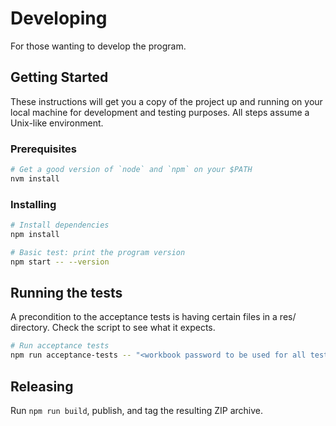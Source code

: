 # Developing

For those wanting to develop the program.

## Getting Started

These instructions will get you a copy of the project up and running on your local machine for development and testing purposes. All steps assume a Unix-like environment.

### Prerequisites

```sh
# Get a good version of `node` and `npm` on your $PATH
nvm install
```

### Installing

```sh
# Install dependencies
npm install

# Basic test: print the program version
npm start -- --version
```

## Running the tests

A precondition to the acceptance tests is having certain files in a res/ directory. Check the script to see what it expects.

```sh
# Run acceptance tests
npm run acceptance-tests -- "<workbook password to be used for all test workbooks>"
```

## Releasing

Run `npm run build`, publish, and tag the resulting ZIP archive.
